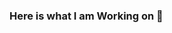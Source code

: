 ### Here is what I am Working on 👋

<!--
**Sameer-Akram/Sameer-Akram** is a ✨ _special_ ✨ repository because its `README.md` (this file) appears on your GitHub profile.

Here are some ideas to get you started:

- 🔭 I’m currently working on ... Andriod Development
- 🌱 I’m currently learning ... BSCS from Air University
- 👯 I’m looking to collaborate on ... Andriod Development
- 🤔 I’m looking for help with ... AWS
- 💬 Ask me about ... Anything 
- 📫 How to reach me: ... [Facebook Profile](https://www.facebook.com/profile.php?id=100010472620074) [Whatsapp](03125949654)
- ⚡ Fun fact: ... I am half Finish
-->
